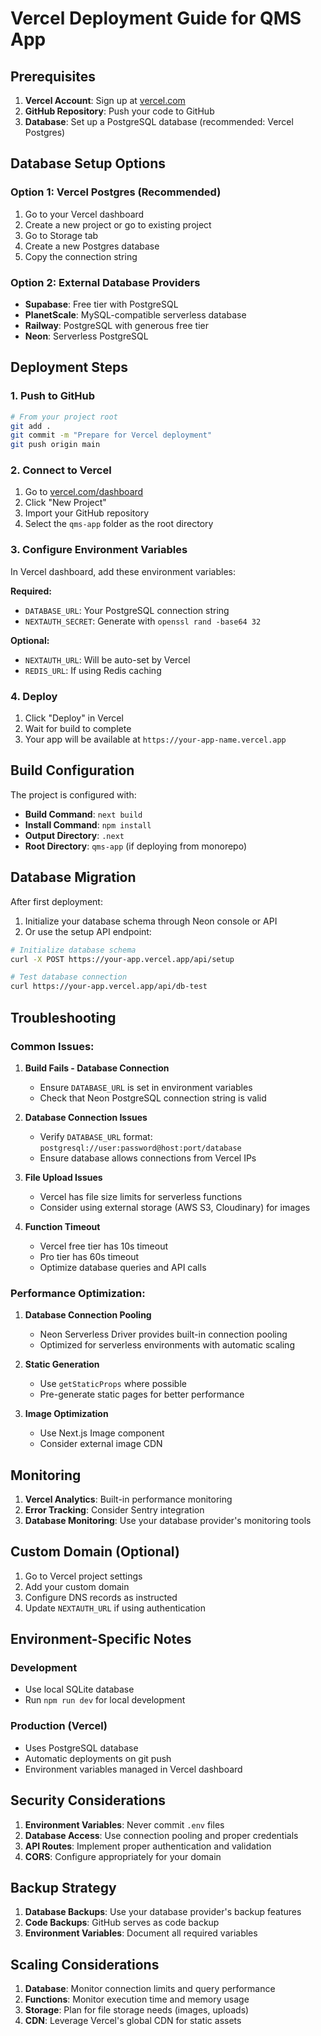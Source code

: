 # Vercel Deployment Guide for QMS App

## Prerequisites

1. **Vercel Account**: Sign up at [vercel.com](https://vercel.com)
2. **GitHub Repository**: Push your code to GitHub
3. **Database**: Set up a PostgreSQL database (recommended: Vercel Postgres)

## Database Setup Options

### Option 1: Vercel Postgres (Recommended)
1. Go to your Vercel dashboard
2. Create a new project or go to existing project
3. Go to Storage tab
4. Create a new Postgres database
5. Copy the connection string

### Option 2: External Database Providers
- **Supabase**: Free tier with PostgreSQL
- **PlanetScale**: MySQL-compatible serverless database
- **Railway**: PostgreSQL with generous free tier
- **Neon**: Serverless PostgreSQL

## Deployment Steps

### 1. Push to GitHub
```bash
# From your project root
git add .
git commit -m "Prepare for Vercel deployment"
git push origin main
```

### 2. Connect to Vercel
1. Go to [vercel.com/dashboard](https://vercel.com/dashboard)
2. Click "New Project"
3. Import your GitHub repository
4. Select the `qms-app` folder as the root directory

### 3. Configure Environment Variables
In Vercel dashboard, add these environment variables:

**Required:**
- `DATABASE_URL`: Your PostgreSQL connection string
- `NEXTAUTH_SECRET`: Generate with `openssl rand -base64 32`

**Optional:**
- `NEXTAUTH_URL`: Will be auto-set by Vercel
- `REDIS_URL`: If using Redis caching

### 4. Deploy
1. Click "Deploy" in Vercel
2. Wait for build to complete
3. Your app will be available at `https://your-app-name.vercel.app`

## Build Configuration

The project is configured with:
- **Build Command**: `next build`
- **Install Command**: `npm install`
- **Output Directory**: `.next`
- **Root Directory**: `qms-app` (if deploying from monorepo)

## Database Migration

After first deployment:
1. Initialize your database schema through Neon console or API
2. Or use the setup API endpoint:
```bash
# Initialize database schema
curl -X POST https://your-app.vercel.app/api/setup

# Test database connection
curl https://your-app.vercel.app/api/db-test
```

## Troubleshooting

### Common Issues:

1. **Build Fails - Database Connection**
   - Ensure `DATABASE_URL` is set in environment variables
   - Check that Neon PostgreSQL connection string is valid

2. **Database Connection Issues**
   - Verify `DATABASE_URL` format: `postgresql://user:password@host:port/database`
   - Ensure database allows connections from Vercel IPs

3. **File Upload Issues**
   - Vercel has file size limits for serverless functions
   - Consider using external storage (AWS S3, Cloudinary) for images

4. **Function Timeout**
   - Vercel free tier has 10s timeout
   - Pro tier has 60s timeout
   - Optimize database queries and API calls

### Performance Optimization:

1. **Database Connection Pooling**
   - Neon Serverless Driver provides built-in connection pooling
   - Optimized for serverless environments with automatic scaling

2. **Static Generation**
   - Use `getStaticProps` where possible
   - Pre-generate static pages for better performance

3. **Image Optimization**
   - Use Next.js Image component
   - Consider external image CDN

## Monitoring

1. **Vercel Analytics**: Built-in performance monitoring
2. **Error Tracking**: Consider Sentry integration
3. **Database Monitoring**: Use your database provider's monitoring tools

## Custom Domain (Optional)

1. Go to Vercel project settings
2. Add your custom domain
3. Configure DNS records as instructed
4. Update `NEXTAUTH_URL` if using authentication

## Environment-Specific Notes

### Development
- Use local SQLite database
- Run `npm run dev` for local development

### Production (Vercel)
- Uses PostgreSQL database
- Automatic deployments on git push
- Environment variables managed in Vercel dashboard

## Security Considerations

1. **Environment Variables**: Never commit `.env` files
2. **Database Access**: Use connection pooling and proper credentials
3. **API Routes**: Implement proper authentication and validation
4. **CORS**: Configure appropriately for your domain

## Backup Strategy

1. **Database Backups**: Use your database provider's backup features
2. **Code Backups**: GitHub serves as code backup
3. **Environment Variables**: Document all required variables

## Scaling Considerations

1. **Database**: Monitor connection limits and query performance
2. **Functions**: Monitor execution time and memory usage
3. **Storage**: Plan for file storage needs (images, uploads)
4. **CDN**: Leverage Vercel's global CDN for static assets